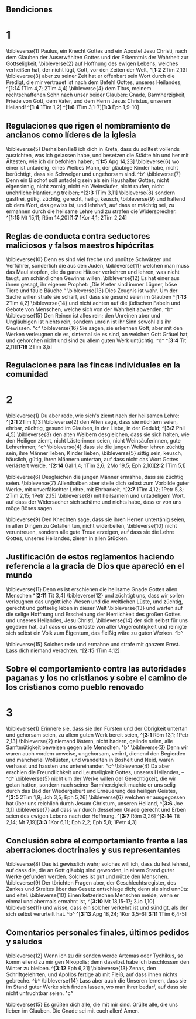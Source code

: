 ## Bendiciones
# 1
\bibleverse{1} Paulus, ein Knecht Gottes und ein Apostel Jesu Christi, nach dem Glauben der Auserwählten Gottes und der Erkenntnis der Wahrheit zur Gottseligkeit, \bibleverse{2} auf Hoffnung des ewigen Lebens, welches verheißen hat, der nicht lügt, Gott, vor den Zeiten der Welt, ^[**1:2** 2Tim 2,13] \bibleverse{3} aber zu seiner Zeit hat er offenbart sein Wort durch die Predigt, die mir vertrauet ist nach dem Befehl Gottes, unseres Heilandes, ^[**1:14** 1Tim 4,7; 2Tim 4,4] \bibleverse{4} dem Titus, meinem rechtschaffenen Sohn nach unser beider Glauben: Gnade, Barmherzigkeit, Friede von Gott, dem Vater, und dem Herrn Jesus Christus, unserem Heiland! ^[**1:4** 1Tim 1,2] 
 ^[**1:6** 1Tim 3,1-7][**1:3** Eph 1,9-10] 

## Regulaciones que rigen el nombramiento de ancianos como líderes de la iglesia
\bibleverse{5} Derhalben ließ ich dich in Kreta, dass du solltest vollends ausrichten, was ich gelassen habe, und besetzen die Städte hin und her mit Ältesten, wie ich dir befohlen haben; ^[**1:5** Apg 14,23] \bibleverse{6} wo einer ist untadelig, eines Weibes Mann, der gläubige Kinder habe, nicht berüchtigt, dass sie Schwelger und ungehorsam sind. ^b^ \bibleverse{7} Denn ein Bischof soll untadelig sein als ein Haushalter Gottes, nicht eigensinnig, nicht zornig, nicht ein Weinsäufer, nicht raufen, nicht unehrliche Hantierung treiben; ^[**2:3** 1Tim 3,11] \bibleverse{8} sondern gastfrei, gütig, züchtig, gerecht, heilig, keusch, \bibleverse{9} und haltend ob dem Wort, das gewiss ist, und lehrhaft, auf dass er mächtig sei, zu ermahnen durch die heilsame Lehre und zu strafen die Widersprecher. 
  ^[**1:15** Mt 15,11; Röm 14,20][**1:7** 1Kor 4,1; 2Tim 2,24]

## Reglas de conducta contra seductores maliciosos y falsos maestros hipócritas
\bibleverse{10} Denn es sind viel freche und unnütze Schwätzer und Verführer, sonderlich die aus den Juden, \bibleverse{11} welchen man muss das Maul stopfen, die da ganze Häuser verkehren und lehren, was nicht taugt, um schändlichen Gewinns willen. \bibleverse{12} Es hat einer aus ihnen gesagt, ihr eigener Prophet: „Die Kreter sind immer Lügner, böse Tiere und faule Bäuche.“ \bibleverse{13} Dies Zeugnis ist wahr. Um der Sache willen strafe sie scharf, auf dass sie gesund seien im Glauben ^[**1:13** 2Tim 4,2] \bibleverse{14} und nicht achten auf die jüdischen Fabeln und Gebote von Menschen, welche sich von der Wahrheit abwenden. ^b^ \bibleverse{15} Den Reinen ist alles rein; den Unreinen aber und Ungläubigen ist nichts rein, sondern unrein ist ihr Sinn sowohl als ihr Gewissen. ^c^ \bibleverse{16} Sie sagen, sie erkennen Gott; aber mit den Werken verleugnen sie es, sintemal sie es sind, an welchen Gott Gräuel hat, und gehorchen nicht und sind zu allem guten Werk untüchtig. ^d^ 
   ^[**3:4** Tit 2,11][**1:16** 2Tim 3,5]

## Regulaciones para las fincas individuales en la comunidad
# 2
\bibleverse{1} Du aber rede, wie sich's ziemt nach der heilsamen Lehre: ^[**2:1** 2Tim 1,13] \bibleverse{2} den Alten sage, dass sie nüchtern seien, ehrbar, züchtig, gesund im Glauben, in der Liebe, in der Geduld; ^[**3:2** Phil 4,5] \bibleverse{3} den alten Weibern desgleichen, dass sie sich halten, wie den Heiligen ziemt, nicht Lästerinnen seien, nicht Weinsäuferinnen, gute Lehrerinnen; ^c^ \bibleverse{4} dass sie die jungen Weiber lehren züchtig sein, ihre Männer lieben, Kinder lieben, \bibleverse{5} sittig sein, keusch, häuslich, gütig, ihren Männern untertan, auf dass nicht das Wort Gottes verlästert werde. 
 ^[**2:14** Gal 1,4; 1Tim 2,6; 2Mo 19,5; Eph 2,10][**2:2** 1Tim 5,1] 

\bibleverse{6} Desgleichen die jungen Männer ermahne, dass sie züchtig seien. \bibleverse{7} Allenthalben aber stelle dich selbst zum Vorbilde guter Werke, mit unverfälschter Lehre, mit Ehrbarkeit, ^[**2:7** 1Tim 4,12; 1Petr 5,3; 2Tim 2,15; 1Petr 2,15] \bibleverse{8} mit heilsamem und untadeligem Wort, auf dass der Widersacher sich schäme und nichts habe, dass er von uns möge Böses sagen. 


\bibleverse{9} Den Knechten sage, dass sie ihren Herren untertänig seien, in allen Dingen zu Gefallen tun, nicht widerbellen, \bibleverse{10} nicht veruntreuen, sondern alle gute Treue erzeigen, auf dass sie die Lehre Gottes, unseres Heilandes, zieren in allen Stücken. 

## Justificación de estos reglamentos haciendo referencia a la gracia de Dios que apareció en el mundo
\bibleverse{11} Denn es ist erschienen die heilsame Gnade Gottes allen Menschen ^[**2:11** Tit 3,4] \bibleverse{12} und züchtigt uns, dass wir sollen verleugnen das ungöttliche Wesen und die weltlichen Lüste, und züchtig, gerecht und gottselig leben in dieser Welt \bibleverse{13} und warten auf die selige Hoffnung und Erscheinung der Herrlichkeit des großen Gottes und unseres Heilandes, Jesu Christi, \bibleverse{14} der sich selbst für uns gegeben hat, auf dass er uns erlöste von aller Ungerechtigkeit und reinigte sich selbst ein Volk zum Eigentum, das fleißig wäre zu guten Werken. ^b^ 
 

\bibleverse{15} Solches rede und ermahne und strafe mit ganzem Ernst. Lass dich niemand verachten. ^[**2:15** 1Tim 4,12] 


## Sobre el comportamiento contra las autoridades paganas y los no cristianos y sobre el camino de los cristianos como pueblo renovado
# 3
\bibleverse{1} Erinnere sie, dass sie den Fürsten und der Obrigkeit untertan und gehorsam seien, zu allem guten Werk bereit seien, ^[**3:1** Röm 13,1; 1Petr 2,13] \bibleverse{2} niemand lästern, nicht hadern, gelinde seien, alle Sanftmütigkeit beweisen gegen alle Menschen. ^b^ \bibleverse{3} Denn wir waren auch vordem unweise, ungehorsam, verirrt, dienend den Begierden und mancherlei Wollüsten, und wandelten in Bosheit und Neid, waren verhasst und hassten uns untereinander. ^c^ \bibleverse{4} Da aber erschien die Freundlichkeit und Leutseligkeit Gottes, unseres Heilandes, – ^d^ \bibleverse{5} nicht um der Werke willen der Gerechtigkeit, die wir getan hatten, sondern nach seiner Barmherzigkeit machte er uns selig durch das Bad der Wiedergeburt und Erneuerung des heiligen Geistes, ^[**3:5** 2Tim 1,9; Joh 3,5; Eph 5,26] \bibleverse{6} welchen er ausgegossen hat über uns reichlich durch Jesum Christum, unseren Heiland, ^[**3:6** Joe 3,1] \bibleverse{7} auf dass wir durch desselben Gnade gerecht und Erben seien des ewigen Lebens nach der Hoffnung. ^[**3:7** Röm 3,26] 
  ^[**3:14** Tit 2,14; Mt 7,19][**3:3** 1Kor 6,11; Eph 2,2; Eph 5,8; 1Petr 4,3]    

## Conclusión sobre el comportamiento frente a las aberraciones doctrinales y sus representantes
\bibleverse{8} Das ist gewisslich wahr; solches will ich, dass du fest lehrest, auf dass die, die an Gott gläubig sind geworden, in einem Stand guter Werke gefunden werden. Solches ist gut und nütze den Menschen. \bibleverse{9} Der törichten Fragen aber, der Geschlechtsregister, des Zankes und Streites über das Gesetz entschlage dich; denn sie sind unnütz und eitel. \bibleverse{10} Einen ketzerischen Menschen meide, wenn er einmal und abermals ermahnt ist, ^[**3:10** Mt 18,15-17; 2Jo 1,10] \bibleverse{11} und wisse, dass ein solcher verkehrt ist und sündigt, als der sich selbst verurteilt hat. ^b^ 
 ^[**3:13** Apg 18,24; 1Kor 3,5-6][**3:11** 1Tim 6,4-5]

## Comentarios personales finales, últimos pedidos y saludos
\bibleverse{12} Wenn ich zu dir senden werde Artemas oder Tychikus, so komm eilend zu mir gen Nikopolis; denn daselbst habe ich beschlossen den Winter zu bleiben. ^[**3:12** Eph 6,21] \bibleverse{13} Zenas, den Schriftgelehrten, und Apollos fertige ab mit Fleiß, auf dass ihnen nichts gebreche. ^b^ \bibleverse{14} Lass aber auch die Unseren lernen, dass sie im Stand guter Werke sich finden lassen, wo man ihrer bedarf, auf dass sie nicht unfruchtbar seien. ^c^ 
  

\bibleverse{15} Es grüßen dich alle, die mit mir sind. Grüße alle, die uns lieben im Glauben. Die Gnade sei mit euch allen! Amen.